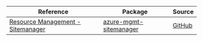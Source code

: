 | Reference | Package | Source |
|---|---|---|
|[Resource Management - Sitemanager](mgmt-sitemanager-readme.md)|[azure-mgmt-sitemanager](https://pypi.org/project/azure-mgmt-sitemanager)|[GitHub](https://github.com/Azure/azure-sdk-for-python/blob/main/sdk/sitemanager/azure-mgmt-sitemanager)|
